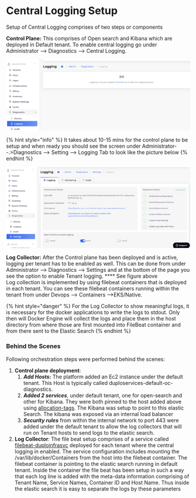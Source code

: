 # Central Logging Setup

Setup of Central Logging comprises of two steps or components

**Control Plane:** This comprises of Open search and Kibana which are deployed in Default tenant.  To enable central logging go under Administrator --> Diagnostics --> Central Logging.

![](<../../../.gitbook/assets/image (5).png>)

{% hint style="info" %}
It takes about 10-15 mins for the control plane to be setup and when ready you should see the screen under Administrator--.>Diagnostics --> Setting --> Logging Tab to look like the picture below
{% endhint %}

![](<../../../.gitbook/assets/image (15) (1).png>)

**Log Collector:** After the Control plane has been deployed and is active, logging per tenant has to be enabled as well. This can be done from under Administrator --> Diagnostics --> Settings and at the bottom of the page you see the option to enable Tenant logging. **** See figure above\
Log collection is implemented by using filebeat containers that is deployed in each tenant. You can see these filebeat containers running within the tenant from under Devops --> Containers -->EKS/Native. &#x20;

{% hint style="danger" %}
For the Log Collector to show meaningful logs, it is necessary for the docker applications to write the logs to stdout. Only then will Docker Engine will collect the logs and place them in the host directory from where those are first mounted into FileBeat container and from there sent to the Elastic Search
{% endhint %}

### **Behind the Scenes**

Following orchestration steps were performed behind the scenes:

1. **Control plane deployment**:
   1. _**Add Hosts:**_ The platform added an Ec2 instance under the default tenant. This Host is typically called duploservices-default-oc-diagnostics.
   2. _**Added 2 services**_, under default tenant, one for open-search and other for Kibana. They were both pinned to the host added above using [allocation-tags](../../container-deployments/concepts.md). The Kibana was setup to point to this elastic Search. The kibana was exposed via an internal load balancer
   3. _**Security rules**_ from within the internal network to port 443 were added under the default tenant to allow the log collectors that will run on Tenant hosts to send logs to the elastic search. &#x20;
2. &#x20;**Log Collector**: The file beat setup comprises of a service called [filebeat-duploinfrasvc](https://radiant-dev.duplocloud.net/app/devops/c3b2f2dc-9b6b-4553-9c4e-19609f6289ed/containers/eks-native/services/filebeat-duploinfrasvc) deployed for each tenant where the central logging in enabled. The service configuration includes mounting the /var/lib/docker/Containers from the host into the filebeat container. The filebeat container is pointing to the elastic search running in default tenant. Inside the container the file beat has been setup in such a way that each log line is added with the meta-data information comprising of Tenant Name, Service Names, Container ID and Host Name. Thus inside the elastic search it is easy to separate the logs by these parameters  &#x20;
